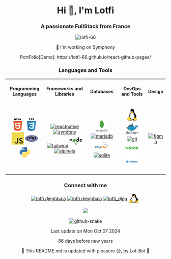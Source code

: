 <h1 align="center">Hi 👋, I'm Lotfi</h1>
<h3 align="center">A passionate FullStack from France</h3>

<p align="center"> <img src="https://komarev.com/ghpvc/?username=lotfi-66&label=Profile%20views&color=0e75b6&style=flat" alt="lotfi-66"/> </p>
<p align="center"> 
🔭 I'm working on Symphony
</p>
<p align="center"> 
PortFolio[Demo]: https://lotfi-66.github.io/react-github-pages/
</p>

<h3 align="center">Languages and Tools</h3>

<table align="center" cellspacing="0" cellpadding="0">
  <tr>
    <td align="center">
      <h4>Programming Languages</h4>
    </td>
    <td align="center">
      <h4>Frameworks and Libraries</h4>
    </td>
    <td align="center">
      <h4>Databases</h4>
    </td>
    <td align="center">
      <h4>DevOps and Tools</h4>
    </td>
    <td align="center">
      <h4>Design</h4>
    </td>
  </tr>
  <tr>
    <td align="center">
      <p>
        <a href="https://html.spec.whatwg.org/" target="_blank" rel="noreferrer"><img src="https://raw.githubusercontent.com/devicons/devicon/master/icons/html5/html5-original-wordmark.svg" alt="html5" width="40" height="40"/></a>
        <a href="https://www.w3schools.com/css/" target="_blank" rel="noreferrer"><img src="https://raw.githubusercontent.com/devicons/devicon/master/icons/css3/css3-original-wordmark.svg" alt="css3" width="40" height="40"/></a>
        <a href="https://developer.mozilla.org/en-US/docs/Web/JavaScript" target="_blank" rel="noreferrer"><img src="https://raw.githubusercontent.com/devicons/devicon/master/icons/javascript/javascript-original.svg" alt="javascript" width="40" height="40"/></a>
        <a href="https://www.php.net" target="_blank" rel="noreferrer"><img src="https://raw.githubusercontent.com/devicons/devicon/master/icons/php/php-original.svg" alt="php" width="40" height="40"/></a>
        <a href="https://www.python.org" target="_blank" rel="noreferrer"><img src="https://raw.githubusercontent.com/devicons/devicon/master/icons/python/python-original.svg" alt="python" width="40" height="40"/></a>
      </p>
    </td>
    <td align="center">
      <p>
        <a href="https://reactnative.dev/" target="_blank" rel="noreferrer"><img src="https://reactnative.dev/img/header_logo.svg" alt="reactnative" width="40" height="40"/></a>
        <a href="https://symfony.com" target="_blank" rel="noreferrer"><img src="https://symfony.com/logos/symfony_black_03.svg" alt="symfony" width="40" height="40"/></a>
        <a href="https://tailwindcss.com/" target="_blank" rel="noreferrer"><img src="https://www.vectorlogo.zone/logos/tailwindcss/tailwindcss-icon.svg" alt="tailwind" width="40" height="40"/></a>
        <a href="https://nodejs.org" target="_blank" rel="noreferrer"><img src="https://raw.githubusercontent.com/devicons/devicon/master/icons/nodejs/nodejs-original-wordmark.svg" alt="nodejs" width="40" height="40"/></a>
        <a href="https://alpinejs.dev/" target="_blank" rel="noreferrer"><img src="https://alpinejs.dev/alpine_long.svg" alt="alpinejs" width="40" height="40"/></a>
      </p>
    </td>
    <td align="center">
      <p>
        <a href="https://www.mongodb.com/" target="_blank" rel="noreferrer"><img src="https://raw.githubusercontent.com/devicons/devicon/master/icons/mongodb/mongodb-original-wordmark.svg" alt="mongodb" width="40" height="40"/></a>
        <a href="https://mariadb.org/" target="_blank" rel="noreferrer"><img src="https://www.vectorlogo.zone/logos/mariadb/mariadb-icon.svg" alt="mariadb" width="40" height="40"/></a>
        <a href="https://www.mysql.com/" target="_blank" rel="noreferrer"><img src="https://raw.githubusercontent.com/devicons/devicon/master/icons/mysql/mysql-original-wordmark.svg" alt="mysql" width="40" height="40"/></a>
        <a href="https://www.sqlite.org/" target="_blank" rel="noreferrer"><img src="https://www.vectorlogo.zone/logos/sqlite/sqlite-icon.svg" alt="sqlite" width="40" height="40"/></a>
      </p>
    </td>
    <td align="center">
      <p>
        <a href="https://www.linux.org/" target="_blank" rel="noreferrer"><img src="https://raw.githubusercontent.com/devicons/devicon/master/icons/linux/linux-original.svg" alt="linux" width="40" height="40"/></a>
        <a href="https://www.docker.com/" target="_blank" rel="noreferrer"><img src="https://raw.githubusercontent.com/devicons/devicon/master/icons/docker/docker-original-wordmark.svg" alt="docker" width="40" height="40"/></a>
        <a href="https://git-scm.com/" target="_blank" rel="noreferrer"><img src="https://www.vectorlogo.zone/logos/git-scm/git-scm-icon.svg" alt="git" width="40" height="40"/></a>
        <a href="https://www.nginx.com" target="_blank" rel="noreferrer"><img src="https://raw.githubusercontent.com/devicons/devicon/master/icons/nginx/nginx-original.svg" alt="nginx" width="40" height="40"/></a>
        <a href="https://webpack.js.org" target="_blank" rel="noreferrer"><img src="https://raw.githubusercontent.com/devicons/devicon/d00d0969292a6569d45b06d3f350f463a0107b0d/icons/webpack/webpack-original-wordmark.svg" alt="webpack" width="40" height="40"/></a>
      </p>
    </td>
    <td align="center">
      <p>
        <a href="https://www.figma.com/" target="_blank" rel="noreferrer"><img src="https://www.vectorlogo.zone/logos/figma/figma-icon.svg" alt="figma" width="40" height="40"/></a>
      </p>
    </td>
  </tr>
</table>
<h3 align="center">Connect with me</h3>
<p align="center">
<a href="https://www.linkedin.com/in/lotfi-djeghbala-63160a266" target="blank"><img align="center" src="https://raw.githubusercontent.com/rahuldkjain/github-profile-readme-generator/master/src/images/icons/Social/linked-in-alt.svg" alt="lotfi djeghbala" height="30" width="40" /></a>
<a href="https://stackoverflow.com/users/20440897/lotfi-djeghbala" target="blank"><img align="center" src="https://raw.githubusercontent.com/rahuldkjain/github-profile-readme-generator/master/src/images/icons/Social/stack-overflow.svg" alt="lotfi djeghbala" height="30" width="40" /></a>
<a href="https://www.hackerrank.com/lotfi_djeg" target="blank"><img align="center" src="https://raw.githubusercontent.com/rahuldkjain/github-profile-readme-generator/master/src/images/icons/Social/hackerrank.svg" alt="lotfi_djeg" height="30" width="40" /></a><a href="https://www.linux.org/members/lotfi-djeghbala.185584/" target="blank"><img align="center" src="https://raw.githubusercontent.com/devicons/devicon/master/icons/linux/linux-original.svg" alt="lotfi djeghbala linux profile" height="30" width="40" /></a><p align="center">
<img src="http://github-profile-summary-cards.vercel.app/api/cards/profile-details?username=lotfi-66&theme=2077"></img>
</p>

<p align="center">
<picture>
    <source media="(prefers-color-scheme: dark)" srcset="https://cdn.jsdelivr.net/gh/sun0225SUN/sun0225SUN/profile-snake-contrib/github-contribution-grid-snake-dark.svg" />
    <source media="(prefers-color-scheme: light)" srcset="https://cdn.jsdelivr.net/gh/sun0225SUN/sun0225SUN/profile-snake-contrib/github-contribution-grid-snake.svg" />
    <img alt="github-snake" src="https://cdn.jsdelivr.net/gh/sun0225SUN/sun0225SUN/profile-snake-contrib/github-contribution-grid-snake-dark.svg" />
</picture>
</p>

<p align="center">
Last update on Mon Oct 07 2024
</p>

<p align="center">
86 days before new years
</p>

<p align="center">
🤖 This README.md is updated with pleasure 😊, by Lot-Bot 🤖
</p>

